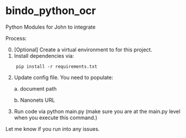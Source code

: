 # bindo_python_ocr
Python Modules for John to integrate

Process:

  0. [Optional] Create a virtual environment to for this project.
  1. Install dependencies via: 
  ```
      pip install -r requirements.txt
  ```
  2. Update config file. You need to populate:

      a. document path

      b. Nanonets URL

  3. Run code via python main.py (make sure you are at the main.py level when you execute this command.)

Let me know if you run into any issues. 
